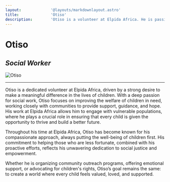 ```yaml
---
layout:				'@layouts/markdownlayout.astro'
title:				'Otiso'
description:		'Otiso is a volunteer at Elpida Africa. He is passionate about making an impact on childrens lives'	
---
```


# Otiso

## _Social Worker_

![Otiso](/images/otiso.png)

---

Otiso is a dedicated volunteer at Elpida Africa, driven by a strong desire to make a meaningful difference in the lives of children. With a deep passion for social work, Otiso focuses on improving the welfare of children in need, working closely with communities to provide support, guidance, and hope. His work at Elpida Africa allows him to engage with vulnerable populations, where he plays a crucial role in ensuring that every child is given the opportunity to thrive and build a better future.

Throughout his time at Elpida Africa, Otiso has become known for his compassionate approach, always putting the well-being of children first. His commitment to helping those who are less fortunate, combined with his proactive efforts, reflects his unwavering dedication to social justice and empowerment.

Whether he is organizing community outreach programs, offering emotional support, or advocating for children's rights, Otiso’s goal remains the same: to create a world where every child feels valued, loved, and supported.